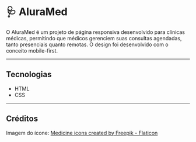 # 🩺 AluraMed

O AluraMed é um projeto de página responsiva desenvolvido para clínicas médicas, permitindo que médicos gerenciem suas consultas agendadas, tanto presenciais quanto remotas. O design foi desenvolvido com o conceito mobile-first.

<hr>

## Tecnologias
- HTML
- CSS

<hr>

## Créditos
Imagem do ícone: <a href="https://www.flaticon.com/free-icons/medicine" title="medicine icons">Medicine icons created by Freepik - Flaticon</a>